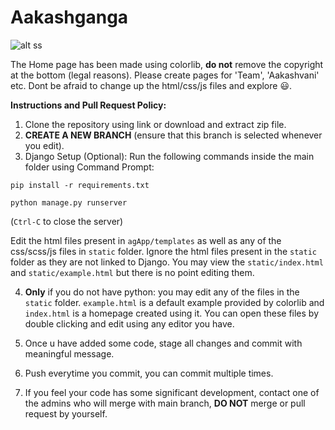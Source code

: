 # Aakashganga
![alt ss](https://github.com/CodingClubIISERP/Aakashganga/blob/initialize/screenshot.PNG)

The Home page has been made using colorlib, **do not** remove the copyright at the bottom (legal reasons). Please create pages for 'Team', 'Aakashvani' etc.
Dont be afraid to change up the html/css/js files and explore :smiley:.

**Instructions and Pull Request Policy:**
1. Clone the repository using link or download and extract zip file.
2. **CREATE A NEW BRANCH** (ensure that this branch is selected whenever you edit).
3. Django Setup (Optional): Run the following commands inside the main folder using Command Prompt:

`pip install -r requirements.txt`

`python manage.py runserver`

(`Ctrl-C` to close the server)

Edit the html files present in `agApp/templates` as well
as any of the css/scss/js files in `static` folder. Ignore the html files present in the `static` folder as they are not linked to Django. You may view the `static/index.html` and `static/example.html` but there is no point editing them.

4. **Only** if you do not have python: you may edit any of the files in the `static` folder. `example.html` is a default example provided by colorlib and `index.html` is a homepage created using it. You can open these files by double clicking and edit using any editor you have.

5. Once u have added some code, stage all changes and commit with meaningful message.
6. Push everytime you commit, you can commit multiple times.
7. If you feel your code has some significant development,
   contact one of the admins who will merge with main branch,
   **DO NOT** merge or pull request by yourself.
